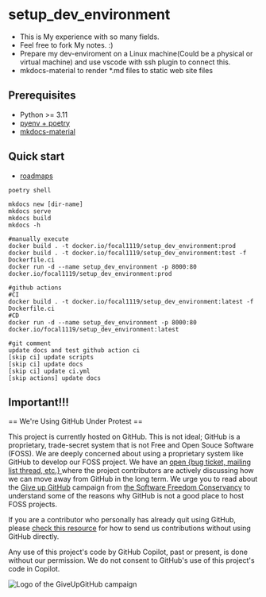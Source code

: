 # setup_dev_environment

* This is My experience with so many fields.
* Feel free to fork My notes. :)
* Prepare my dev-enviroment on a Linux machine(Could be a physical or virtual machine) and use vscode with ssh plugin to connect this.
* mkdocs-material to render *.md files to static web site files

## Prerequisites

* Python >= 3.11
* [pyenv + poetry](https://github.com/hong539/setup_dev_environment/blob/main/docs/computer%20languages/programming_languages/python/python.md#usage-with-pyenvpoetry)
* [mkdocs-material](https://github.com/squidfunk/mkdocs-material)

## Quick start

* [roadmaps](https://roadmap.sh/roadmaps)

```shell
poetry shell

mkdocs new [dir-name]
mkdocs serve
mkdocs build
mkdocs -h

#manually execute
docker build . -t docker.io/focal1119/setup_dev_environment:prod
docker build . -t docker.io/focal1119/setup_dev_environment:test -f Dockerfile.ci
docker run -d --name setup_dev_environment -p 8000:80 docker.io/focal1119/setup_dev_environment:prod

#github actions
#CI
docker build . -t docker.io/focal1119/setup_dev_environment:latest -f Dockerfile.ci
#CD
docker run -d --name setup_dev_environment -p 8000:80 docker.io/focal1119/setup_dev_environment:latest

#git comment
update docs and test github action ci
[skip ci] update scripts
[skip ci] update docs
[skip ci] update ci.yml
[skip actions] update docs
```

## Important!!!

== We're Using GitHub Under Protest ==

This project is currently hosted on GitHub.  This is not ideal; GitHub is a
proprietary, trade-secret system that is not Free and Open Souce Software
(FOSS).  We are deeply concerned about using a proprietary system like GitHub
to develop our FOSS project.  We have an
[open {bug ticket, mailing list thread, etc.} ](INSERT_LINK) where the
project contributors are actively discussing how we can move away from GitHub
in the long term.  We urge you to read about the
[Give up GitHub](https://GiveUpGitHub.org) campaign from
[the Software Freedom Conservancy](https://sfconservancy.org) to understand
some of the reasons why GitHub is not a good place to host FOSS projects.

If you are a contributor who personally has already quit using GitHub, please
[check this resource](INSERT_LINK) for how to send us contributions without
using GitHub directly.

Any use of this project's code by GitHub Copilot, past or present, is done
without our permission.  We do not consent to GitHub's use of this project's
code in Copilot.

![Logo of the GiveUpGitHub campaign](https://sfconservancy.org/img/GiveUpGitHub.png)